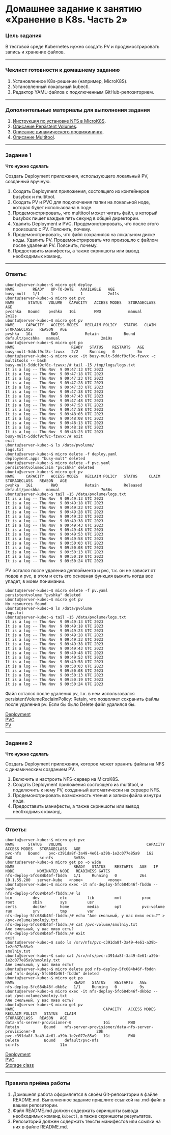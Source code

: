 # Домашнее задание к занятию «Хранение в K8s. Часть 2»

### Цель задания

В тестовой среде Kubernetes нужно создать PV и продемострировать запись и хранение файлов.

------

### Чеклист готовности к домашнему заданию

1. Установленное K8s-решение (например, MicroK8S).
2. Установленный локальный kubectl.
3. Редактор YAML-файлов с подключенным GitHub-репозиторием.

------

### Дополнительные материалы для выполнения задания

1. [Инструкция по установке NFS в MicroK8S](https://microk8s.io/docs/nfs). 
2. [Описание Persistent Volumes](https://kubernetes.io/docs/concepts/storage/persistent-volumes/). 
3. [Описание динамического провижининга](https://kubernetes.io/docs/concepts/storage/dynamic-provisioning/). 
4. [Описание Multitool](https://github.com/wbitt/Network-MultiTool).

------

### Задание 1

**Что нужно сделать**

Создать Deployment приложения, использующего локальный PV, созданный вручную.

1. Создать Deployment приложения, состоящего из контейнеров busybox и multitool.
2. Создать PV и PVC для подключения папки на локальной ноде, которая будет использована в поде.
3. Продемонстрировать, что multitool может читать файл, в который busybox пишет каждые пять секунд в общей директории. 
4. Удалить Deployment и PVC. Продемонстрировать, что после этого произошло с PV. Пояснить, почему.
5. Продемонстрировать, что файл сохранился на локальном диске ноды. Удалить PV.  Продемонстрировать что произошло с файлом после удаления PV. Пояснить, почему.
5. Предоставить манифесты, а также скриншоты или вывод необходимых команд.

------

### Ответы:

```
ubuntu@server-kube:~$ micro get deploy
NAME        READY   UP-TO-DATE   AVAILABLE   AGE
busy-mult   1/1     1            1           2m11s
ubuntu@server-kube:~$ micro get pvc
NAME      STATUS   VOLUME   CAPACITY   ACCESS MODES   STORAGECLASS   AGE
pvcshka   Bound    pvshka   1Gi        RWO            manual         2m12s
ubuntu@server-kube:~$ micro get pv
NAME     CAPACITY   ACCESS MODES   RECLAIM POLICY   STATUS   CLAIM             STORAGECLASS   REASON   AGE
pvshka   1Gi        RWO            Retain           Bound    default/pvcshka   manual                  2m19s
ubuntu@server-kube:~$ micro get po
NAME                         READY   STATUS    RESTARTS   AGE
busy-mult-5ddcf9cf8c-fzwvx   2/2     Running   0          5m
ubuntu@server-kube:~$ micro exec -it busy-mult-5ddcf9cf8c-fzwvx -c multitools -- bash
busy-mult-5ddcf9cf8c-fzwvx:/# tail -15 /tmp/logs/logs.txt 
It is a log -- Thu Nov  9 09:47:13 UTC 2023
It is a log -- Thu Nov  9 09:47:18 UTC 2023
It is a log -- Thu Nov  9 09:47:23 UTC 2023
It is a log -- Thu Nov  9 09:47:28 UTC 2023
It is a log -- Thu Nov  9 09:47:33 UTC 2023
It is a log -- Thu Nov  9 09:47:38 UTC 2023
It is a log -- Thu Nov  9 09:47:43 UTC 2023
It is a log -- Thu Nov  9 09:47:48 UTC 2023
It is a log -- Thu Nov  9 09:47:53 UTC 2023
It is a log -- Thu Nov  9 09:47:58 UTC 2023
It is a log -- Thu Nov  9 09:48:03 UTC 2023
It is a log -- Thu Nov  9 09:48:08 UTC 2023
It is a log -- Thu Nov  9 09:48:13 UTC 2023
It is a log -- Thu Nov  9 09:48:18 UTC 2023
It is a log -- Thu Nov  9 09:48:23 UTC 2023
busy-mult-5ddcf9cf8c-fzwvx:/# exit
exit
ubuntu@server-kube:~$ ls /data/pvolume/
logs.txt
ubuntu@server-kube:~$ micro delete -f deploy.yaml 
deployment.apps "busy-mult" deleted
ubuntu@server-kube:~$ micro delete -f pvc.yaml 
persistentvolumeclaim "pvcshka" deleted
ubuntu@server-kube:~$ micro get pv
NAME     CAPACITY   ACCESS MODES   RECLAIM POLICY   STATUS     CLAIM             STORAGECLASS   REASON   AGE
pvshka   1Gi        RWO            Retain           Released   default/pvcshka   manual                  7m56s
ubuntu@server-kube:~$ tail -15 /data/pvolume/logs.txt 
It is a log -- Thu Nov  9 09:49:13 UTC 2023
It is a log -- Thu Nov  9 09:49:18 UTC 2023
It is a log -- Thu Nov  9 09:49:23 UTC 2023
It is a log -- Thu Nov  9 09:49:28 UTC 2023
It is a log -- Thu Nov  9 09:49:33 UTC 2023
It is a log -- Thu Nov  9 09:49:38 UTC 2023
It is a log -- Thu Nov  9 09:49:43 UTC 2023
It is a log -- Thu Nov  9 09:49:48 UTC 2023
It is a log -- Thu Nov  9 09:49:53 UTC 2023
It is a log -- Thu Nov  9 09:49:58 UTC 2023
It is a log -- Thu Nov  9 09:50:03 UTC 2023
It is a log -- Thu Nov  9 09:50:08 UTC 2023
It is a log -- Thu Nov  9 09:50:13 UTC 2023
It is a log -- Thu Nov  9 09:50:19 UTC 2023
It is a log -- Thu Nov  9 09:50:24 UTC 2023    

```
PV остался после удаления деплоймента и pvc, т.к. он не зависит от подов и pvc, в этом и есть его основная функция выжить когда все упадет, в моем понимании.    
```
ubuntu@server-kube:~$ micro delete -f pv.yaml 
persistentvolume "pvshka" deleted
ubuntu@server-kube:~$ micro get pv
No resources found
ubuntu@server-kube:~$ ls /data/pvolume 
logs.txt
ubuntu@server-kube:~$ tail -15 /data/pvolume/logs.txt 
It is a log -- Thu Nov  9 09:49:13 UTC 2023
It is a log -- Thu Nov  9 09:49:18 UTC 2023
It is a log -- Thu Nov  9 09:49:23 UTC 2023
It is a log -- Thu Nov  9 09:49:28 UTC 2023
It is a log -- Thu Nov  9 09:49:33 UTC 2023
It is a log -- Thu Nov  9 09:49:38 UTC 2023
It is a log -- Thu Nov  9 09:49:43 UTC 2023
It is a log -- Thu Nov  9 09:49:48 UTC 2023
It is a log -- Thu Nov  9 09:49:53 UTC 2023
It is a log -- Thu Nov  9 09:49:58 UTC 2023
It is a log -- Thu Nov  9 09:50:03 UTC 2023
It is a log -- Thu Nov  9 09:50:08 UTC 2023
It is a log -- Thu Nov  9 09:50:13 UTC 2023
It is a log -- Thu Nov  9 09:50:19 UTC 2023
It is a log -- Thu Nov  9 09:50:24 UTC 2023
```

Файл остался после удаления pv, т.к. в нем использовался persistentVolumeReclaimPolicy: Retain, что позволяет сохранить файлы после удаления pv. Если бы было Delete файл удалился бы.    

[Deployment](https://github.com/bonanzza-web/kuber-homeworks2.2/blob/main/files/deploy.yaml)    
[PVC](https://github.com/bonanzza-web/kuber-homeworks2.2/blob/main/files/pvc.yaml)    
[PV](https://github.com/bonanzza-web/kuber-homeworks2.2/blob/main/files/pv.yaml)    

------

### Задание 2

**Что нужно сделать**

Создать Deployment приложения, которое может хранить файлы на NFS с динамическим созданием PV.

1. Включить и настроить NFS-сервер на MicroK8S.
2. Создать Deployment приложения состоящего из multitool, и подключить к нему PV, созданный автоматически на сервере NFS.
3. Продемонстрировать возможность чтения и записи файла изнутри пода. 
4. Предоставить манифесты, а также скриншоты или вывод необходимых команд.

------


### Ответы:

```
ubuntu@server-kube:~$ micro get pvc
NAME      STATUS   VOLUME                                     CAPACITY   ACCESS MODES   STORAGECLASS   AGE
pvc-nfs   Bound    pvc-c391da8f-3a49-4e61-a39b-1e2c077e85a9   1Gi        RWO            sc-nfs         3m58s
ubuntu@server-kube:~$ micro get po -o wide
NAME                          READY   STATUS    RESTARTS   AGE   IP            NODE          NOMINATED NODE   READINESS GATES
nfs-deploy-5fc684b46f-fbddn   1/1     Running   0          26s   10.1.55.200   server-kube   <none>           <none>
ubuntu@server-kube:~$ micro exec -it nfs-deploy-5fc684b46f-fbddn -- bash
nfs-deploy-5fc684b46f-fbddn:/# ls
bin         dev         etc         lib         mnt         proc        root        sbin        sys         usr
certs       docker      home        media       opt         pvc-volume  run         srv         tmp         var
nfs-deploy-5fc684b46f-fbddn:/# echo "Але смольный, у вас пиво есть?" > /pvc-volume/smolniy.txt
nfs-deploy-5fc684b46f-fbddn:/# cat /pvc-volume/smolniy.txt 
Але смольный, у вас пиво есть?
nfs-deploy-5fc684b46f-fbddn:/# exit
exit
ubuntu@server-kube:~$ sudo ls /srv/nfs/pvc-c391da8f-3a49-4e61-a39b-1e2c077e85a9
smolniy.txt
ubuntu@server-kube:~$ sudo cat /srv/nfs/pvc-c391da8f-3a49-4e61-a39b-1e2c077e85a9/smolniy.txt 
Але смольный, у вас пиво есть?
ubuntu@server-kube:~$ micro delete pod nfs-deploy-5fc684b46f-fbddn
pod "nfs-deploy-5fc684b46f-fbddn" deleted
ubuntu@server-kube:~$ micro get po
NAME                          READY   STATUS    RESTARTS   AGE
nfs-deploy-5fc684b46f-dkb6z   1/1     Running   0          9s
ubuntu@server-kube:~$ micro exec -it nfs-deploy-5fc684b46f-dkb6z -- cat /pvc-volume/smolniy.txt
Але смольный, у вас пиво есть?
ubuntu@server-kube:~$ micro get pv
NAME                                       CAPACITY   ACCESS MODES   RECLAIM POLICY   STATUS   CLAIM                                                  STORAGECLASS   REASON   AGE
data-nfs-server-provisioner-0              1Gi        RWO            Retain           Bound    nfs-server-provisioner/data-nfs-server-provisioner-0                           20h
pvc-c391da8f-3a49-4e61-a39b-1e2c077e85a9   1Gi        RWO            Delete           Bound    default/pvc-nfs                                        sc-nfs                  11m
```


[Deployment](https://github.com/bonanzza-web/kuber-homeworks2.2/blob/main/files/deploy2.yaml)    
[PVC](https://github.com/bonanzza-web/kuber-homeworks2.2/blob/main/files/pvc2.yaml)    
[Storage class](https://github.com/bonanzza-web/kuber-homeworks2.2/blob/main/files/sc.yaml)    

------

### Правила приёма работы

1. Домашняя работа оформляется в своём Git-репозитории в файле README.md. Выполненное задание пришлите ссылкой на .md-файл в вашем репозитории.
2. Файл README.md должен содержать скриншоты вывода необходимых команд `kubectl`, а также скриншоты результатов.
3. Репозиторий должен содержать тексты манифестов или ссылки на них в файле README.md.
